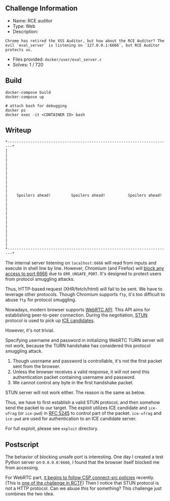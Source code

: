 ## Challenge Information

- Name: RCE auditor
- Type: Web
- Description:

```
Chrome has retired the XSS Auditor, but how about the RCE Auditor? The evil `eval_server` is listening on `127.0.0.1:6666`, but RCE Auditor protects us.
```

- Files provided: `docker/user/eval_server.c`
- Solves: 1 / 720 

## Build

```
docker-compose build
docker-compose up

# attach bash for debugging
docker ps
docker exec -it <CONTAINER ID> bash
```

## Writeup

```
*------------------------------------------------------------------------*
|                                                                        |
|                                                                        |
|                                                                        |
|                                                                        |
|                                                                        |
|    Spoilers ahead!         Spoilers ahead!          Spoilers ahead!    |
|                                                                        |
|                                                                        |
|                                                                        |
|                                                                        |
|                                                                        |
*------------------------------------------------------------------------*
```

The internal server listening on `localhost:6666` will read from inputs and execute in shell line by line. However, Chromium (and Firefox) will [block any access to port 6666](https://superuser.com/a/188070) due to `ERR_UNSAFE_PORT`. It's designed to protect users from protocol smuggling attacks. 

Thus, HTTP-based request (XHR/fetch/html) will fail to be sent. We have to leverage other protocols. Though Chromium supports `ftp`, it's too difficult to abuse `ftp` for protocol smuggling.

Nowadays, modern browser supports [WebRTC API](https://developer.mozilla.org/en-US/docs/Web/API/WebRTC_API). This API aims for establishing peer-to-peer connection. During the negotiation, [STUN](https://en.wikipedia.org/wiki/STUN) protocol is used to pick up [ICE candidates](https://en.wikipedia.org/wiki/Interactive_Connectivity_Establishment).

However, it's not trivial.

Specifying username and password in initializing WebRTC TURN server will not work, because the TURN handshake has considered this protocol smuggling attack. 

1. Though username and password is controllable, it's not the first packet sent from the browser.
2. Unless the browser receives a valid response, it will not send this authentication packet containing username and password.
3. We cannot control any byte in the first handshake packet.

STUN server will not work either. The reason is the same as below.

Thus, we have to first establish a valid STUN protocol, and then somehow send the packet to our target. The exploit utilizes ICE candidate and `ice-ufrag` (or `ice-pwd`) in [RFC 5245](https://tools.ietf.org/html/rfc5245) to control part of the packet. `ice-ufrag` and `ice-pwd` are used for authentication to an ICE candidate server.

For full exploit, please see `exploit` directory.


## Postscript

The behavior of blocking unsafe port is interesting. One day I created a test Python server on `0.0.0.0:6666`, I found that the browser itself blocked me from accessing.

For WebRTC part, [it begins to follow CSP connect-src policies](https://github.com/w3c/webrtc-nv-use-cases/issues/35) recently. (This is [one of the challenge in RCTF](https://github.com/zsxsoft/my-ctf-challenges/tree/master/rctf2019/jail%20%26%20password#jail)) Then I notice that STUN protocol is not a HTTP protocol. Can we abuse this for something? This challenge just combines the two idea.
